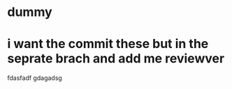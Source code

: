 # dummy
<h1>i want the commit these but in the seprate brach and add me reviewver
</h1>
fdasfadf
gdagadsg

